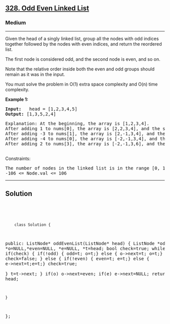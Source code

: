 
<h2><a href="https://leetcode.com/problems/odd-even-linked-list/description/">328. Odd Even Linked List</a></h2>
<h3>Medium</h3>
<hr>
<div><p>
Given the head of a singly linked list, group all the nodes with odd indices together followed by the nodes with even indices, and return the reordered list.

The first node is considered odd, and the second node is even, and so on.

Note that the relative order inside both the even and odd groups should remain as it was in the input.

You must solve the problem in O(1) extra space complexity and O(n) time complexity.
</p>


<p><strong>Example 1:</strong></p>
<pre><strong>Input:</strong>   head = [1,2,3,4,5]
<strong>Output:</strong> [1,3,5,2,4]
</pre>
<pre>
Explanation: At the beginning, the array is [1,2,3,4].
After adding 1 to nums[0], the array is [2,2,3,4], and the sum of even values is 2 + 2 + 4 = 8.
After adding -3 to nums[1], the array is [2,-1,3,4], and the sum of even values is 2 + 4 = 6.
After adding -4 to nums[0], the array is [-2,-1,3,4], and the sum of even values is -2 + 4 = 2.
After adding 2 to nums[3], the array is [-2,-1,3,6], and the sum of even values is -2 + 6 = 4.
  </pre>


Constraints:
<pre>
The number of nodes in the linked list is in the range [0, 104].
-106 <= Node.val <= 106
</pre>
<hr>
 <h2><strong><b>Solution</b></strong></h2>
 <br>
 <pre>
 
        class Solution {
public:
    ListNode* oddEvenList(ListNode* head) {
        ListNode *odd=NULL, *o=NULL,*even=NULL, *e=NULL, *t=head;
        bool check=true;
        while(t)
        {
            if(check) 
            {
                if(!odd) { odd=t; o=t;}
                else { o->next=t; o=t;}
                check=false;
            }
            else 
            {
               if(!even) { even=t; e=t;}
                else { e->next=t;e=t;}
                check=true;                
            }
            t=t->next;
        }
       if(o) o->next=even;
       if(e) e->next=NULL;
        return head;
        
    }
};
          
 </pre>

